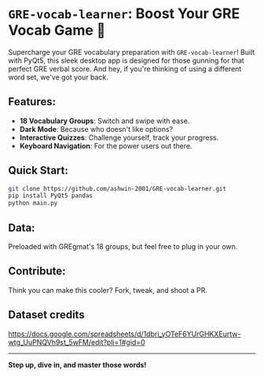 # `GRE-vocab-learner`: Boost Your GRE Vocab Game 🧠

Supercharge your GRE vocabulary preparation with `GRE-vocab-learner`! Built with PyQt5, this sleek desktop app is designed for those gunning for that perfect GRE verbal score. And hey, if you're thinking of using a different word set, we've got your back.

## Features:

- **18 Vocabulary Groups**: Switch and swipe with ease.
- **Dark Mode**: Because who doesn't like options?
- **Interactive Quizzes**: Challenge yourself, track your progress.
- **Keyboard Navigation**: For the power users out there.

## Quick Start:

```bash
git clone https://github.com/ashwin-2001/GRE-vocab-learner.git
pip install PyQt5 pandas
python main.py
```

## Data:

Preloaded with GREgmat's 18 groups, but feel free to plug in your own.

## Contribute:

Think you can make this cooler? Fork, tweak, and shoot a PR.

## Dataset credits
https://docs.google.com/spreadsheets/d/1dbri_yOTeF6YUrGHKXEurtw-wtg_UuPNQVh9st_5wFM/edit?pli=1#gid=0

---

**Step up, dive in, and master those words!**
